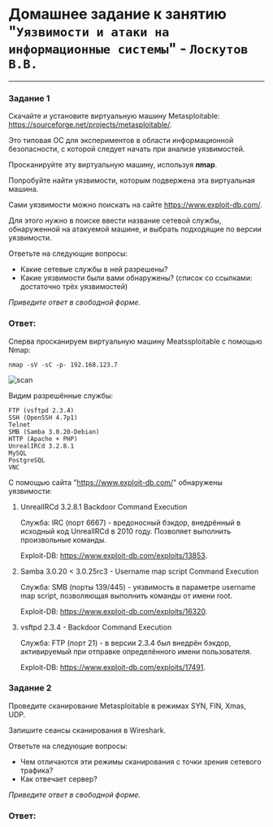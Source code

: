 # Домашнее задание к занятию "`Уязвимости и атаки на информационные системы`" - `Лоскутов В.В.`
 
---

### Задание 1

Скачайте и установите виртуальную машину Metasploitable: https://sourceforge.net/projects/metasploitable/.

Это типовая ОС для экспериментов в области информационной безопасности, с которой следует начать при анализе уязвимостей.

Просканируйте эту виртуальную машину, используя **nmap**.

Попробуйте найти уязвимости, которым подвержена эта виртуальная машина.

Сами уязвимости можно поискать на сайте https://www.exploit-db.com/.

Для этого нужно в поиске ввести название сетевой службы, обнаруженной на атакуемой машине, и выбрать подходящие по версии уязвимости.

Ответьте на следующие вопросы:

- Какие сетевые службы в ней разрешены?
- Какие уязвимости были вами обнаружены? (список со ссылками: достаточно трёх уязвимостей)
  
*Приведите ответ в свободной форме.*  

### Ответ:

Сперва просканируем виртуальную машину Meatssploitable c помощью Nmap:


```nmap -sV -sC -p- 192.168.123.7```

![scan](https://github.com/NightWalkerZ488/vulnarbls/blob/main/nmap.PNG)

Видим разрешённые службы:

    FTP (vsftpd 2.3.4)  
    SSH (OpenSSH 4.7p1)  
    Telnet  
    SMB (Samba 3.0.20-Debian)  
    HTTP (Apache + PHP)  
    UnrealIRCd 3.2.8.1  
    MySQL  
    PostgreSQL  
    VNC
     
С помощью сайта "https://www.exploit-db.com/" обнаружены уязвимости: 

1. UnrealIRCd 3.2.8.1 Backdoor Command Execution
   
    Служба: IRC (порт 6667) - вредоносный бэкдор, внедрённый в исходный код UnrealIRCd в 2010 году. Позволяет выполнить произвольные команды.
   
    Exploit-DB: https://www.exploit-db.com/exploits/13853. 
     

2. Samba 3.0.20 < 3.0.25rc3 - Username map script Command Execution
   
    Служба: SMB (порты 139/445) - уязвимость в параметре username map script, позволяющая выполнить команды от имени root.
   
    Exploit-DB: https://www.exploit-db.com/exploits/16320. 
     

3. vsftpd 2.3.4 - Backdoor Command Execution
   
    Служба: FTP (порт 21) - в версии 2.3.4 был внедрён бэкдор, активируемый при отправке определённого имени пользователя.
   
    Exploit-DB: https://www.exploit-db.com/exploits/17491.
     

### Задание 2

Проведите сканирование Metasploitable в режимах SYN, FIN, Xmas, UDP.

Запишите сеансы сканирования в Wireshark.

Ответьте на следующие вопросы:

- Чем отличаются эти режимы сканирования с точки зрения сетевого трафика?
- Как отвечает сервер?

*Приведите ответ в свободной форме.*

### Ответ:

